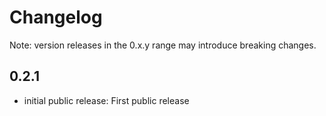 # Changelog
Note: version releases in the 0.x.y range may introduce breaking changes.

## 0.2.1

- initial public release: First public release
